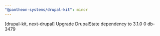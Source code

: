 ```yaml
---
"@pantheon-systems/drupal-kit": minor
---
```


[drupal-kit, next-drupal] Upgrade DrupalState dependency to 3.1.0 0 db-3479
